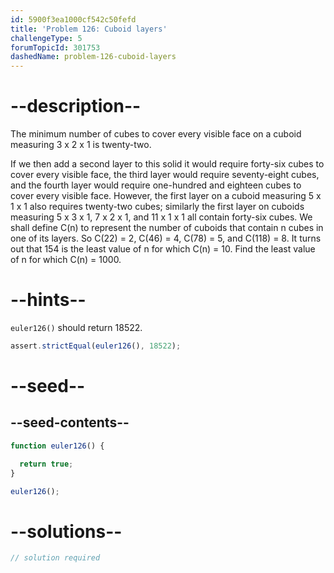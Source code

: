 ```yaml
---
id: 5900f3ea1000cf542c50fefd
title: 'Problem 126: Cuboid layers'
challengeType: 5
forumTopicId: 301753
dashedName: problem-126-cuboid-layers
---
```


# --description--

The minimum number of cubes to cover every visible face on a cuboid measuring 3 x 2 x 1 is twenty-two.

If we then add a second layer to this solid it would require forty-six cubes to cover every visible face, the third layer would require seventy-eight cubes, and the fourth layer would require one-hundred and eighteen cubes to cover every visible face. However, the first layer on a cuboid measuring 5 x 1 x 1 also requires twenty-two cubes; similarly the first layer on cuboids measuring 5 x 3 x 1, 7 x 2 x 1, and 11 x 1 x 1 all contain forty-six cubes. We shall define C(n) to represent the number of cuboids that contain n cubes in one of its layers. So C(22) = 2, C(46) = 4, C(78) = 5, and C(118) = 8. It turns out that 154 is the least value of n for which C(n) = 10. Find the least value of n for which C(n) = 1000.

# --hints--

`euler126()` should return 18522.

```js
assert.strictEqual(euler126(), 18522);
```

# --seed--

## --seed-contents--

```js
function euler126() {

  return true;
}

euler126();
```

# --solutions--

```js
// solution required
```